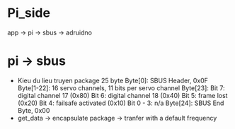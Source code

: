 # Pi_side
app -> pi -> sbus -> adruidno
# pi -> sbus
- Kieu du lieu truyen package 25 byte
    Byte[0]: SBUS Header, 0x0F
    Byte[1-22]: 16 servo channels, 11 bits per servo channel
    Byte[23]:
    Bit 7: digital channel 17 (0x80)
    Bit 6: digital channel 18 (0x40)
    Bit 5: frame lost (0x20)
    Bit 4: failsafe activated (0x10)
    Bit 0 - 3: n/a
    Byte[24]: SBUS End Byte, 0x00
- get_data -> encapsulate package -> tranfer with a default frequency